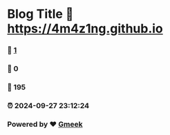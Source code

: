 # Blog Title :link: https://4m4z1ng.github.io 
### :page_facing_up: [1](https://4m4z1ng.github.io/tag.html) 
### :speech_balloon: 0 
### :hibiscus: 195 
### :alarm_clock: 2024-09-27 23:12:24 
### Powered by :heart: [Gmeek](https://github.com/Meekdai/Gmeek)
